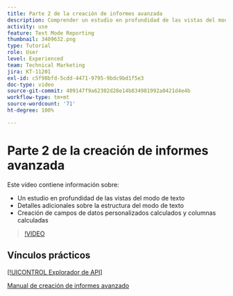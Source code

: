 ```yaml
---
title: Parte 2 de la creación de informes avanzada
description: Comprender un estudio en profundidad de las vistas del modo de texto, detalles adicionales sobre la estructura del modo de texto, datos personalizados calculados y columnas calculadas.
activity: use
feature: Text Mode Reporting
thumbnail: 3409632.png
type: Tutorial
role: User
level: Experienced
team: Technical Marketing
jira: KT-11201
exl-id: c5f98bfd-5cdd-4471-9795-9bdc9bd1f5e3
doc-type: video
source-git-commit: 409147f9a62302d28e14b834981992a0421d4e4b
workflow-type: tm+mt
source-wordcount: '71'
ht-degree: 100%

---
```


# Parte 2 de la creación de informes avanzada

Este vídeo contiene información sobre:

* Un estudio en profundidad de las vistas del modo de texto
* Detalles adicionales sobre la estructura del modo de texto
* Creación de campos de datos personalizados calculados y columnas calculadas

>[!VIDEO](https://video.tv.adobe.com/v/3409634/?quality=12&learn=on)

## Vínculos prácticos

[[!UICONTROL Explorador de API]](https://developer.adobe.com/workfront/api-explorer/)

[Manual de creación de informes avanzado](/help/assets/advanced-reporting-manual.pdf)
